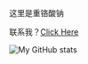 这里是重铬酸钠

联系我？[Click Here](https://za-ko.cn)

![My GitHub stats](https://github-readme-stats.vercel.app/api?username=sTheNight)
